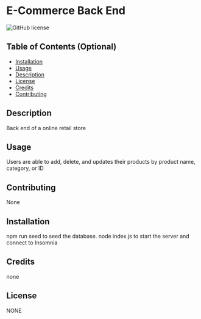 # E-Commerce Back End

![GitHub license](https://img.shields.io/badge/license-NONE-blue.svg)

## Table of Contents (Optional)

- [Installation](#installation)
- [Usage](#usage)
- [Description](#description)
- [License](#license)
- [Credits](#credits)
- [Contributing](#contributing)

## Description

Back end of a online retail store

## Usage

Users are able to add, delete, and updates their products by product name, category, or ID

## Contributing

None

## Installation

npm run seed to seed the database. node index.js to start the server and connect to Insomnia

## Credits

none

## License

NONE
